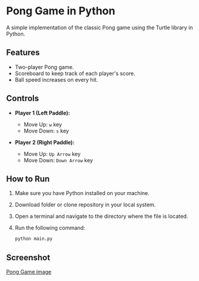 # Pong Game in Python

A simple implementation of the classic Pong game using the Turtle library in Python.

## Features

- Two-player Pong game.
- Scoreboard to keep track of each player's score.
- Ball speed increases on every hit.

## Controls

- **Player 1 (Left Paddle):**
  - Move Up: `w` key
  - Move Down: `s` key

- **Player 2 (Right Paddle):**
  - Move Up: `Up Arrow` key
  - Move Down: `Down Arrow` key

## How to Run

1. Make sure you have Python installed on your machine.
2. Download folder or clone repository in your local system.
3. Open a terminal and navigate to the directory where the file is located.
4. Run the following command:

   ```bash
   python main.py

## Screenshot
[Pong Game image](pong.png)
